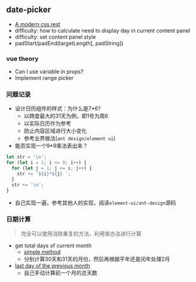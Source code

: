 ## date-picker
* [A modern css rest](https://github.com/hankchizljaw/modern-css-reset)
* difficulty: how to calculate need to display day in current content panel
* difficulty: set content panel style
* padStart/padEnd(targetLength[, padString])
### vue theory
* Can I use variable in props?
* Implement range picker

### 问题记录
* 设计日历组件的样式：为什么是7*6?
  * 以跨度最大的31天为例，即1号为周6
  * 以实际日历作为参考
  * 防止内容区域进行大小变化
  * 参考业界做法(`ant design/element ui`)
* 能否实现一个9*9乘法表出来？
```javascript
let str = '\n';
for (let i = 1; i <= 9; i++) {
  for (let j = 1; j <= i; j++) {
    str += `${i}*${j} `;
  }
  str += '\n';
}
```
* 自己实现一遍，参考其他人的实现，阅读`element-ui/ant-design`源码


### 日期计算
> 完全可以使用消除重复的方法，利用笨办法进行计算

* get total days of current month
  * [simple method](https://stackoverflow.com/a/1184359/12819402)
  * 分别计算30天和31天的月份，然后再根据平年还是闰年处理2月
* [last day of the previous month](https://stackoverflow.com/a/7466176/12819402)
  * 自己手动计算前一个月的总天数
 
